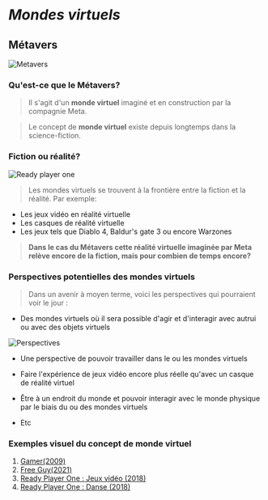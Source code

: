 # *Mondes virtuels*

## Métavers

![Metavers](https://www.conversationnel.fr/wp-content/uploads/2021/12/iStock-1348369701.jpg)




### Qu'est-ce que le Métavers?

>Il s'agit d'un **monde virtuel** imaginé et en construction par la compagnie Meta.

>Le concept de **monde virtuel** existe depuis longtemps dans la science-fiction.




### Fiction ou réalité?

![Ready player one](https://media2.giphy.com/media/nk02Bkc0hjhSxlITby/giphy.gif?cid=ecf05e47i5tcqmirfwatzi8b0eicz2x3jd8flaiobzw9s46g&ep=v1_gifs_search&rid=giphy.gif&ct=g)

> Les mondes virtuels se trouvent à la frontière entre la fiction et la réalité.
> Par exemple:
- Les jeux vidéo en réalité virtuelle
- Les casques de réalité virtuelle
- Les jeux tels que Diablo 4, Baldur's gate 3 ou encore Warzones

 >**Dans le cas du Métavers cette réalité virtuelle imaginée par Meta relève encore de la fiction, mais pour combien de temps encore?**




### Perspectives potentielles des mondes virtuels

> Dans un avenir à moyen terme, voici les perspectives qui pourraient voir le jour :

- Des mondes virtuels où il sera possible d'agir et d'interagir avec autrui ou avec des objets virtuels

 ![Perspectives](https://media0.giphy.com/media/edYECR1BK12ATbJ69S/giphy.gif?cid=ecf05e47k9wvr938ddpngp0s4op5ca6a8x2y13nnc3thufqu&ep=v1_gifs_search&rid=giphy.gif&ct=g)
  
- Une perspective de pouvoir travailler dans le ou les mondes virtuels
  
- Faire l'expérience de jeux vidéo encore plus réelle qu'avec un casque de réalité virtuel

- Être à un endroit du monde et pouvoir interagir avec le monde physique par le biais du ou des mondes virtuels

- Etc



### Exemples visuel du concept de monde virtuel

1. [Gamer(2009)](https://www.youtube.com/watch?v=Cn3iDcKK1ec)
2. [Free Guy(2021)](https://www.youtube.com/watch?v=X2m-08cOAbc)
3. [Ready Player One : Jeux vidéo (2018)](https://www.youtube.com/watch?v=vpz7g4rm6Ts)
4. [Ready Player One : Danse (2018)](https://www.youtube.com/watch?v=phI8r4vv8O4)
